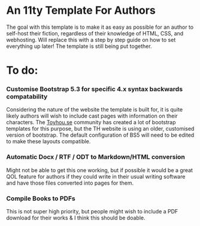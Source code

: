 # An 11ty Template For Authors

The goal with this template is to make it as easy as possible for an author to self-host their fiction, regardless of their knowledge of HTML, CSS, and webhosting. Will replace this with a step by step guide on how to set everything up later! The template is still being put together.

# To do:
### Customise Bootstrap 5.3 for specific 4.x syntax backwards compatability
Considering the nature of the website the template is built for, it is quite likely authors will wish to include cast pages with information on their characters. The [Toyhou.se](toyhou.se) community has created a lot of bootstrap templates for this purpose, but the TH website is using an older, customised version of bootstrap. The default configuration of BS5 will need to be edited to make these layouts compatible.

### Automatic Docx / RTF / ODT to Markdown/HTML conversion
Might not be able to get this one working, but if possible it would be a great QOL feature for authors if they could write in their usual writing software and have those files converted into pages for them.

### Compile Books to PDFs
This is not super high priority, but people might wish to include a PDF download for their works & I think this should be doable.
